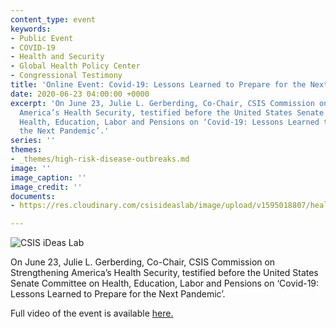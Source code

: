 ```yaml
---
content_type: event
keywords:
- Public Event
- COVID-19
- Health and Security
- Global Health Policy Center
- Congressional Testimony
title: 'Online Event: Covid-19: Lessons Learned to Prepare for the Next Pandemic'
date: 2020-06-23 04:00:00 +0000
excerpt: 'On June 23, Julie L. Gerberding, Co-Chair, CSIS Commission on Strengthening
  America’s Health Security, testified before the United States Senate Committee on
  Health, Education, Labor and Pensions on ‘Covid-19: Lessons Learned to Prepare for
  the Next Pandemic’.'
series: ''
themes:
- _themes/high-risk-disease-outbreaks.md
image: ''
image_caption: ''
image_credit: ''
documents:
- https://res.cloudinary.com/csisideaslab/image/upload/v1595018807/health-commission/062320_JLG_HELP_testimony_zp688s.pdf

---
```

![CSIS iDeas Lab](https://res.cloudinary.com/csisideaslab/image/upload/v1595538405/health-commission/GY5A1767_ljojnt.jpg "Julie L. Gerberding")

On June 23, Julie L. Gerberding, Co-Chair, CSIS Commission on Strengthening America’s Health Security, testified before the United States Senate Committee on Health, Education, Labor and Pensions on ‘Covid-19: Lessons Learned to Prepare for the Next Pandemic’.

Full video of the event is available <a href="https://www.help.senate.gov/hearings/covid-19-lessons-learned-to-prepare-for-the-next-pandemic">here.</a>